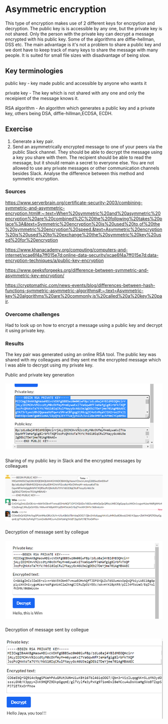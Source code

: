#  Asymmetric encryption
This type of encryption makes use of 2 different keys for encrpytion and decryption. The public key is is accessible by any one, but the private key is not shared. Only the  person with the private key can decrypt a message encrypted with his public key. Some of the algorithms are diffie-hellman, DSS etc. The main advantage is it's not a problem to share a public key and we dont have to keep track of many keys to share the message with many people. It is suited for small file sizes with disadvantage of being slow.

## Key terminologies
public key - key made public and accessible by anyone who wants it

private key - The key which is not shared with any one and only the receipient of the message knows it.

RSA algorithm - An algorithm which generates a public key and a private key, others being DSA, diffie-hillman,ECDSA, ECDH.

## Exercise
1. 	Generate a key pair.
2. Send an asymmetrically encrypted message to one of your peers via the public Slack channel. They should be able to decrypt the message using a key you share with them. The recipient should be able to read the message, but it should remain a secret to everyone else.
You are not allowed to use any private messages or other communication channels besides Slack. Analyse the difference between this method and symmetric encryption.

### Sources
https://www.serverbrain.org/certificate-security-2003/combining-symmetric-and-asymmetric-encryption.html#:~:text=When%20symmetric%20and%20asymmetric%20encryption%20are%20combined%2C%20the%20following%20takes%20place%3A&text=Symmetric%20encryption%20is%20used%20to,of%20the%20symmetric%20encryption%20speed.&text=Asymmetric%20encryption%20is%20used%20to%20exchange%20the%20symmetric%20key%20used%20for%20encryption

https://www.khanacademy.org/computing/computers-and-internet/xcae6f4a7ff015e7d:online-data-security/xcae6f4a7ff015e7d:data-encryption-techniques/a/public-key-encryption

https://www.geeksforgeeks.org/difference-between-symmetric-and-asymmetric-key-encryption/

https://cryptomathic.com/news-events/blog/differences-between-hash-functions-symmetric-asymmetric-algorithms#:~:text=Asymmetric-key%20algorithms%20are%20commonly,is%20called%20a%20key%20pair.

### Overcome challenges
Had to look up on how to encrypt a message using a public key and decrypt it using private key. 

### Results
The key pair was generated using an online RSA tool. The public key was shared with my colleagues and they sent me the encrypted message which I was able to decrypt using my private key. 


Public and private key generation
##### ![SEC-05-01](https://github.com/Techgrounds-Cloud-9/cloud-9-jsm-1985/blob/main/00_includes/Week-03/SEC-05/SEC-05-01-privatePublickeyGeneration.PNG)


Sharing of my public key in Slack and the encrypted messages by colleagues
##### ![SEC-05-02](https://github.com/Techgrounds-Cloud-9/cloud-9-jsm-1985/blob/main/00_includes/Week-03/SEC-05/SEC-05-02-PublicKeySharingAndEncryptedMsgs.PNG)


Decryption of message sent by collegue
##### ![SEC-05-03](https://github.com/Techgrounds-Cloud-9/cloud-9-jsm-1985/blob/main/00_includes/Week-03/SEC-05/SEC-05-03-Decryption.PNG)


Decryption of message sent by collegue
##### ![SEC-05-04](https://github.com/Techgrounds-Cloud-9/cloud-9-jsm-1985/blob/main/00_includes/Week-03/SEC-05/SEC-05-04-DecryptedMsg.PNG)













